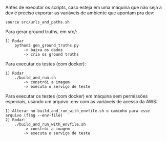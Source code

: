 
Antes de executar os scripts, caso esteja em uma máquina que não seja a dev é preciso exportar as variáveis de ambiente que apontam pra dev:
    
    source src/urls_and_paths.sh

Para gerar ground truths, em src/:
    
    1) Rodar
        python3 gen_ground_truths.py
            -> baixa os dados
            -> cria os ground truths
    
Para executar os testes (com docker):
    
    1) Rodar
        ./build_and_run.sh
            -> constrói a imagem
            -> executa o serviço de teste
        
Para executar os testes (com docker) em máquina sem permissões especiais, usando um arquivo .env com as variáveis de acesso da AWS:
    
    1) Alterar no build_and_run_with_envfile.sh o caminho para esse arquivo (flag --env-file)
    2) Rodar:
        ./build_and_run_with_envfile.sh
            -> constrói a imagem
            -> executa o serviço de teste
        
       
